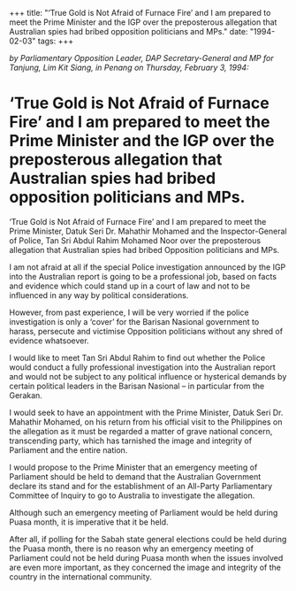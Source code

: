 +++ 
title: "‘True Gold is Not Afraid of Furnace Fire’ and I am prepared to meet the Prime Minister and the IGP over the preposterous allegation that Australian spies had bribed opposition politicians and MPs."
date: "1994-02-03"
tags:
+++

_by Parliamentary Opposition Leader, DAP Secretary-General and MP for Tanjung, Lim Kit Siang, in Penang on Thursday, February 3, 1994:_

# ‘True Gold is Not Afraid of Furnace Fire’ and I am prepared to meet the Prime Minister and the IGP over the preposterous allegation that Australian spies had bribed opposition politicians and MPs.

‘True Gold is Not Afraid of Furnace Fire’ and I am prepared to meet the Prime Minister, Datuk Seri Dr. Mahathir Mohamed and the Inspector-General of Police, Tan Sri Abdul Rahim Mohamed Noor over the preposterous allegation that Australian spies had bribed Opposition politicians and MPs.</u>

I am not afraid at all if the special Police investigation announced by the IGP into the Australian report is going to be a professional job, based on facts and evidence which could stand up in a court of law and not to be influenced in any way by political considerations.

However, from past experience, I will be very worried if the police investigation is only a ‘cover’ for the Barisan Nasional government to harass, persecute and victimise Opposition politicians without any shred of evidence whatsoever.

I would like to meet Tan Sri Abdul Rahim to find out whether the Police would conduct a fully professional investigation into the Australian report and would not be subject to any political influence or hysterical demands by certain political leaders in the Barisan Nasional – in particular from the Gerakan.

I would seek to have an appointment with the Prime Minister, Datuk Seri Dr. Mahathir Mohamed, on his return from his official visit to the Philippines on the allegation as it must be regarded a matter of grave national concern, transcending party, which has tarnished the image and integrity of Parliament and the entire nation.

I would propose to the Prime Minister that an emergency meeting of Parliament should be held to demand that the Australian Government declare its stand and for the establishment of an All-Party Parliamentary Committee of Inquiry to go to Australia to investigate the allegation.

Although such an emergency meeting of Parliament would be held during Puasa month, it is imperative that it be held.

After all, if polling for the Sabah state general elections could be held during the Puasa month, there is no reason why an emergency meeting of Parliament could not be held during Puasa month when the issues involved are even more important, as they concerned the image and integrity of the country in the international community.
 
